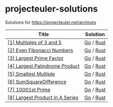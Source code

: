 projecteuler-solutions
===================

Solutions for https://projecteuler.net/archives

| Title | Solution |
| ----- | -------- |
| [[1] Multiples of 3 and 5](https://projecteuler.net/problem=1) | [Go](./1.MultiplesOf3And5/go.go) / [Rust](./1.MultiplesOf3And5/rust.rs) |
| [[2] Even Fibonacci Numbers](https://projecteuler.net/problem=2) | [Go](./2.EvenFibonacciNumbers/go.go) / [Rust](./2.EvenFibonacciNumbers/rust.rs) |
| [[3] Largest Prime Factor](https://projecteuler.net/problem=3) | [Go](./3.LargestPrimeFactor/go.go) / [Rust](./3.LargestPrimeFactor/rust.rs) |
| [[4] Largest Palindrome Product](https://projecteuler.net/problem=4) | [Go](./4.LargestPalindromeProduct/go.go) / [Rust](./4.LargestPalindromeProduct/rust.rs) |
| [[5] Smallest Multiple](https://projecteuler.net/problem=5) | [Go](./5.SmallestMultiple/go.go) / [Rust](./5.SmallestMultiple/rust.rs) |
| [[6] SumSquareDifference](https://projecteuler.net/problem=6) | [Go](./6.SumSquareDifference/go.go) / [Rust](./6.SumSquareDifference/rust.rs) |
| [[7] 10001st Prime](https://projecteuler.net/problem=7) | [Go](./7.10001stPrime/go.go) / [Rust](./7.10001stPrime/rust.rs) |
| [[8] Largest Product In A Series](https://projecteuler.net/problem=8) | [Go](./8.LargestProductInASeries/go.go) / [Rust](./8.LargestProductInASeries/rust.rs) |

